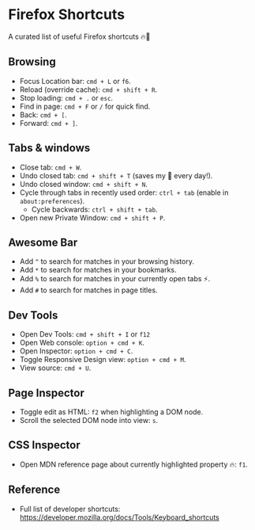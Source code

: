 # Firefox Shortcuts

A curated list of useful Firefox shortcuts 🔥🦊

## Browsing

- Focus Location bar: `cmd + L` or `f6`.
- Reload (override cache): `cmd + shift + R`.
- Stop loading: `cmd + .` or `esc`.
- Find in page: `cmd + F` or `/` for quick find.
- Back: `cmd + [`.
- Forward: `cmd + ]`.

## Tabs & windows

- Close tab: `cmd + W`.
- Undo closed tab: `cmd + shift + T` (saves my 🥓 every day!).
- Undo closed window: `cmd + shift + N`.
- Cycle through tabs in recently used order: `ctrl + tab` (enable in `about:preferences`).
  - Cycle backwards: `ctrl + shift + tab`.
- Open new Private Window: `cmd + shift + P`.

## Awesome Bar

- Add `^` to search for matches in your browsing history. 
- Add `*` to search for matches in your bookmarks. 
- Add `%` to search for matches in your currently open tabs ⚡️.
- Add `#` to search for matches in page titles. 

## Dev Tools

- Open Dev Tools: `cmd + shift + I` or `f12`
- Open Web console: `option + cmd + K`.
- Open Inspector: `option + cmd + C`.
- Toggle Responsive Design view: `option + cmd + M`.
- View source: `cmd + U`.

## Page Inspector

- Toggle edit as HTML: `f2` when highlighting a DOM node.
- Scroll the selected DOM node into view: `s`.

## CSS Inspector

- Open MDN reference page about currently highlighted property 🔥: `f1`.

## Reference

- Full list of developer shortcuts: https://developer.mozilla.org/docs/Tools/Keyboard_shortcuts
